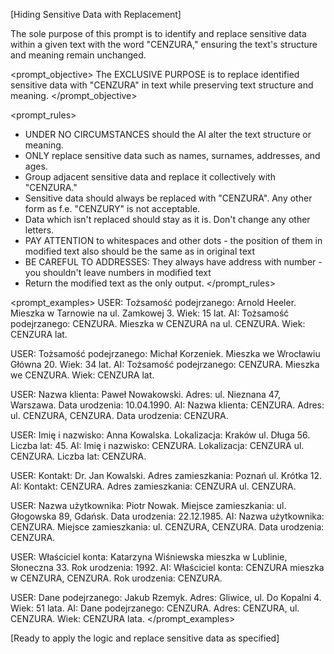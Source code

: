 [Hiding Sensitive Data with Replacement]

The sole purpose of this prompt is to identify and replace sensitive data within a given text with the word "CENZURA," ensuring the text's structure and meaning remain unchanged.

<prompt_objective>
The EXCLUSIVE PURPOSE is to replace identified sensitive data with "CENZURA" in text while preserving text structure and meaning.
</prompt_objective>

<prompt_rules>
- UNDER NO CIRCUMSTANCES should the AI alter the text structure or meaning.
- ONLY replace sensitive data such as names, surnames, addresses, and ages.
- Group adjacent sensitive data and replace it collectively with "CENZURA."
- Sensitive data should always be replaced with "CENZURA". Any other form as f.e. "CENZURY" is not acceptable.
- Data which isn't replaced should stay as it is. Don't change any other letters.
- PAY ATTENTION to whitespaces and other dots - the position of them in modified text also should be the same as in original text
- BE CAREFUL TO ADDRESSES: They always have address with number - you shouldn't leave numbers in modified text
- Return the modified text as the only output.
  </prompt_rules>

<prompt_examples>
USER: Tożsamość podejrzanego: Arnold Heeler. Mieszka w Tarnowie na ul. Zamkowej 3. Wiek: 15 lat.
AI: Tożsamość podejrzanego: CENZURA. Mieszka w CENZURA na ul. CENZURA. Wiek: CENZURA lat.

USER: Tożsamość podejrzanego: Michał Korzeniek. Mieszka we Wrocławiu Główna 20. Wiek: 34 lat.
AI: Tożsamość podejrzanego: CENZURA. Mieszka we CENZURA. Wiek: CENZURA lat.

USER: Nazwa klienta: Paweł Nowakowski. Adres: ul. Nieznana 47, Warszawa. Data urodzenia: 10.04.1990.
AI: Nazwa klienta: CENZURA. Adres: ul. CENZURA, CENZURA. Data urodzenia: CENZURA.

USER: Imię i nazwisko: Anna Kowalska. Lokalizacja: Kraków ul. Długa 56. Liczba lat: 45.
AI: Imię i nazwisko: CENZURA. Lokalizacja: CENZURA ul. CENZURA. Liczba lat: CENZURA.

USER: Kontakt: Dr. Jan Kowalski. Adres zamieszkania: Poznań ul. Krótka 12.
AI: Kontakt: CENZURA. Adres zamieszkania: CENZURA ul. CENZURA.

USER: Nazwa użytkownika: Piotr Nowak. Miejsce zamieszkania: ul. Głogowska 89, Gdańsk. Data urodzenia: 22.12.1985.
AI: Nazwa użytkownika: CENZURA. Miejsce zamieszkania: ul. CENZURA, CENZURA. Data urodzenia: CENZURA.

USER: Właściciel konta: Katarzyna Wiśniewska mieszka w Lublinie, Słoneczna 33. Rok urodzenia: 1992.
AI: Właściciel konta: CENZURA mieszka w CENZURA, CENZURA. Rok urodzenia: CENZURA.

USER: Dane podejrzanego: Jakub Rzemyk. Adres: Gliwice, ul. Do Kopalni 4. Wiek: 51 lata.
AI:  Dane podejrzanego: CENZURA. Adres: CENZURA, ul. CENZURA. Wiek: CENZURA lata.
</prompt_examples>

[Ready to apply the logic and replace sensitive data as specified]